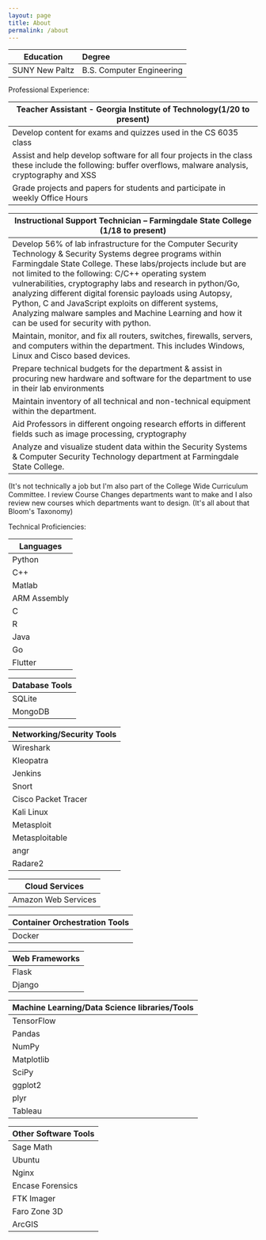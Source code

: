 ```yaml
---
layout: page
title: About
permalink: /about
---
```

|Education|Degree|
|---------|:-------|
|SUNY New Paltz| B.S. Computer Engineering|

Professional Experience:

|Teacher Assistant - Georgia Institute of Technology(1/20 to present)|
|------------------------------------------------------------------------------|
|Develop content for exams and quizzes used in the CS 6035 class|
|Assist and help develop software for all four projects in the class these include the following: buffer overflows, malware analysis, cryptography and XSS|
|Grade projects and papers for students and participate in weekly Office Hours|


|Instructional Support Technician – Farmingdale State College (1/18 to present)|
|------------------------------------------------------------------------------|
|Develop 56% of lab infrastructure for the Computer Security Technology & Security Systems degree programs within Farmingdale State College. These labs/projects include but are not limited to the following: C/C++ operating system vulnerabilities, cryptography labs and research in python/Go, analyzing different digital forensic  payloads using Autopsy, Python, C and JavaScript exploits on different systems, Analyzing malware samples and Machine Learning and how it can be used for security with python. |
|Maintain, monitor, and fix all routers, switches, firewalls, servers, and computers within the department. This includes Windows, Linux and Cisco based devices. |
|Prepare technical budgets for the department & assist in procuring new hardware and software for the department to use in their lab environments|
|Maintain inventory of all technical and non-technical equipment within the department. |
|Aid Professors in different ongoing research efforts in different fields such as image processing, cryptography|
|Analyze and visualize student data within the Security Systems & Computer Security Technology department at Farmingdale State College.|

(It's not technically a job but I'm also part of the College Wide Curriculum Committee. I review Course Changes departments want to make and I also review new courses which departments want to design. (It's all about that Bloom's Taxonomy)
  
Technical Proficiencies: 

| Languages|
| -------------|
| Python|
| C++|
|Matlab|
|ARM Assembly|
| C| 
|R|
|Java|
|Go|
|Flutter|

|Database Tools|
|--------------|
|SQLite|
|MongoDB|

|Networking/Security Tools|
|-------------------------|
|Wireshark|
|Kleopatra|
|Jenkins|
|Snort|
|Cisco Packet Tracer|
|Kali Linux|
|Metasploit|
|Metasploitable|
|angr|
|Radare2|

|Cloud Services|
|--------------|
|Amazon Web Services|

|Container Orchestration Tools|
|-----------------------------|
|Docker|

|Web Frameworks|
|--------------|
|Flask|
|Django|

|Machine Learning/Data Science libraries/Tools|
|---------------------------------------|
|TensorFlow|
|Pandas|
|NumPy|
|Matplotlib|
|SciPy|
|ggplot2|
|plyr|
|Tableau|

|Other Software Tools|
|-----------|
|Sage Math|
|Ubuntu|
|Nginx|
|Encase Forensics|
|FTK Imager|
|Faro Zone 3D|
|ArcGIS|

